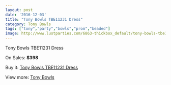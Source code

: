 ```yaml
---
layout: post
date: '2016-12-03'
title: "Tony Bowls TBE11231 Dress"
category: Tony Bowls
tags: ["tony","party","bowls","prom","beaded"]
image: http://www.lustparties.com/6863-thickbox_default/tony-bowls-tbe11231-dress.jpg
---
```

Tony Bowls TBE11231 Dress

On Sales: **$398**
<a href="https://www.lustparties.com/en/tony-bowls/2356-tony-bowls-tbe11231-dress.html"><amp-img layout="responsive" width="600" height="600" src="//www.lustparties.com/6863-thickbox_default/tony-bowls-tbe11231-dress.jpg" alt="Tony Bowls TBE11231 Dress 0" /></a>
<a href="https://www.lustparties.com/en/tony-bowls/2356-tony-bowls-tbe11231-dress.html"><amp-img layout="responsive" width="600" height="600" src="//www.lustparties.com/6865-thickbox_default/tony-bowls-tbe11231-dress.jpg" alt="Tony Bowls TBE11231 Dress 1" /></a>
<a href="https://www.lustparties.com/en/tony-bowls/2356-tony-bowls-tbe11231-dress.html"><amp-img layout="responsive" width="600" height="600" src="//www.lustparties.com/6864-thickbox_default/tony-bowls-tbe11231-dress.jpg" alt="Tony Bowls TBE11231 Dress 2" /></a>

Buy it: [Tony Bowls TBE11231 Dress](https://www.lustparties.com/en/tony-bowls/2356-tony-bowls-tbe11231-dress.html "Tony Bowls TBE11231 Dress")

View more: [Tony Bowls](https://www.lustparties.com/en/5-tony-bowls "Tony Bowls")
